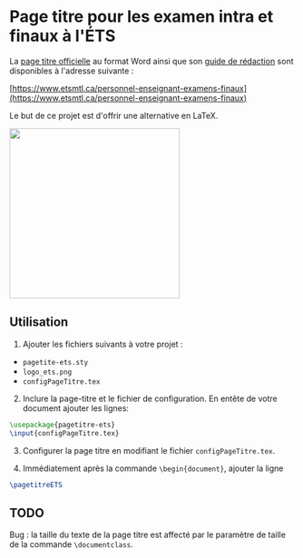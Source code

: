 # Page titre pour les examen intra et finaux à l'ÉTS


La [page titre officielle](https://www.etsmtl.ca/docs/personnel-enseignant-examens-finaux/documents/page-titre) au format Word ainsi que son [guide de rédaction](https://www.etsmtl.ca/docs/personnel-enseignant-examens-finaux/documents/Explications-de-la-page-titre) sont disponibles à l'adresse suivante :

[https://www.etsmtl.ca/personnel-enseignant-examens-finaux](https://www.etsmtl.ca/personnel-enseignant-examens-finaux)

Le but de ce projet est d'offrir une alternative en LaTeX.

<a href="https://profs.etsmtl.ca/xprovencal/pagetitre/exemple_simple.png"><img src="https://profs.etsmtl.ca/xprovencal/pagetitre/exemple_simple.png" width="300"/></a>


## Utilisation

1. Ajouter les fichiers suivants à votre projet :
 - `pagetite-ets.sty`
 - `logo_ets.png`
 - `configPageTitre.tex`

2. Inclure la page-titre et le fichier de configuration. En entête de votre
   document ajouter les lignes:
```latex
\usepackage{pagetitre-ets}
\input{configPageTitre.tex}
```

3. Configurer la page titre en modifiant le fichier `configPageTitre.tex`.

4. Immédiatement après la commande `\begin{document}`, ajouter la ligne
```latex
\pagetitreETS
```


## TODO

Bug : la taille du texte de la page titre est affecté par le paramètre de taille de
la commande `\documentclass`.



